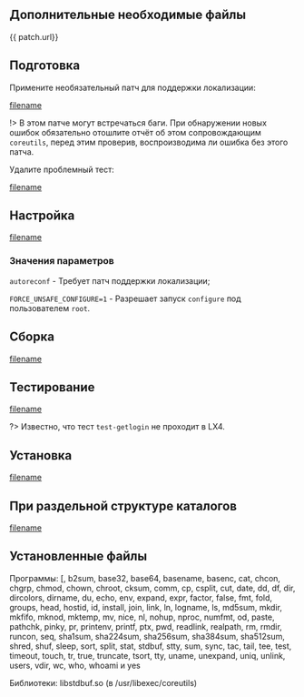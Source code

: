 <pkg :name="'coreutils'" instsize showsbu2></pkg>

## Дополнительные необходимые файлы

<a :href="patch.url">{{ patch.url}}</a>

## Подготовка

Примените необязательный патч для поддержки локализации:

[filename](../packagesutils/patch ':include')

!> В этом патче могут встречаться баги. При обнаружении новых ошибок обязательно отошлите отчёт об этом сопровождающим `coreutils`, перед этим проверив, воспроизводима ли ошибка без этого патча.

Удалите проблемный тест:

[filename](../packagesutils/prepare ':include')

## Настройка

[filename](../packagesutils/configure ':include')

### Значения параметров

`autoreconf` - Требует патч поддержки локализации;

`FORCE_UNSAFE_CONFIGURE=1` - Разрешает запуск `configure` под пользователем `root`.

## Сборка

[filename](../packagesutils/build ':include')

## Тестирование

[filename](../packagesutils/test ':include')

?> Известно, что тест `test-getlogin` не проходит в LX4.

## Установка

[filename](../packagesutils/install ':include')

## При раздельной структуре каталогов

[filename](../packagesutils/cldirs ':include')

## Установленные файлы

Программы: [, b2sum, base32, base64, basename, basenc, cat, chcon, chgrp, chmod, chown, chroot, cksum, comm, cp, csplit, cut, date, dd, df, dir, dircolors, dirname, du, echo, env, expand, expr, factor, false, fmt, fold, groups, head, hostid, id, install, join, link, ln, logname, ls, md5sum, mkdir, mkfifo, mknod, mktemp, mv, nice, nl, nohup, nproc, numfmt, od, paste, pathchk, pinky, pr, printenv, printf, ptx, pwd, readlink, realpath, rm, rmdir, runcon, seq, sha1sum, sha224sum, sha256sum, sha384sum, sha512sum, shred, shuf, sleep, sort, split, stat, stdbuf, stty, sum, sync, tac, tail, tee, test, timeout, touch, tr, true, truncate, tsort, tty, uname, unexpand, uniq, unlink, users, vdir, wc, who, whoami и yes

Библиотеки: libstdbuf.so (в /usr/libexec/coreutils)

<script>
		new Vue({
		el: '#main',
		data: { patch: {} },
		mounted: function () {
				this.getPatch();
		},
		methods: {
			getPatch: function() {
					getPackage('coreutils-patch')
					.then(response => this.patch = response);
			},
		}
  })
</script>
